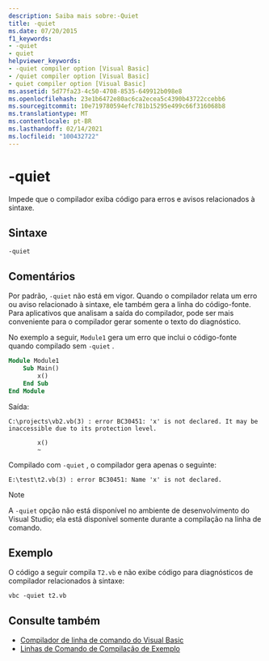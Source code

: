 ```yaml
---
description: Saiba mais sobre:-Quiet
title: -quiet
ms.date: 07/20/2015
f1_keywords:
- -quiet
- quiet
helpviewer_keywords:
- -quiet compiler option [Visual Basic]
- /quiet compiler option [Visual Basic]
- quiet compiler option [Visual Basic]
ms.assetid: 5d77fa23-4c50-4708-8535-649912b098e8
ms.openlocfilehash: 23e1b6472e80ac6ca2ecea5c4390b43722ccebb6
ms.sourcegitcommit: 10e719780594efc781b15295e499c66f316068b8
ms.translationtype: MT
ms.contentlocale: pt-BR
ms.lasthandoff: 02/14/2021
ms.locfileid: "100432722"
---
```

# <a name="-quiet"></a>-quiet

Impede que o compilador exiba código para erros e avisos relacionados à sintaxe.

## <a name="syntax"></a>Sintaxe

```console
-quiet
```

## <a name="remarks"></a>Comentários

Por padrão, `-quiet` não está em vigor. Quando o compilador relata um erro ou aviso relacionado à sintaxe, ele também gera a linha do código-fonte. Para aplicativos que analisam a saída do compilador, pode ser mais conveniente para o compilador gerar somente o texto do diagnóstico.

No exemplo a seguir, `Module1` gera um erro que inclui o código-fonte quando compilado sem `-quiet` .

```vb
Module Module1
    Sub Main()
        x()
    End Sub
End Module
```

Saída:

```console
C:\projects\vb2.vb(3) : error BC30451: 'x' is not declared. It may be inaccessible due to its protection level.

        x()
        ~
```

Compilado com `-quiet` , o compilador gera apenas o seguinte:

```console
E:\test\t2.vb(3) : error BC30451: Name 'x' is not declared.
```

> [!NOTE]
> A `-quiet` opção não está disponível no ambiente de desenvolvimento do Visual Studio; ela está disponível somente durante a compilação na linha de comando.

## <a name="example"></a>Exemplo

O código a seguir compila `T2.vb` e não exibe código para diagnósticos de compilador relacionados à sintaxe:

```console
vbc -quiet t2.vb
```

## <a name="see-also"></a>Consulte também

- [Compilador de linha de comando do Visual Basic](index.md)
- [Linhas de Comando de Compilação de Exemplo](sample-compilation-command-lines.md)
